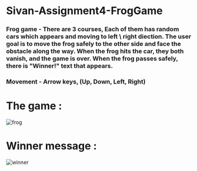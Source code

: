 # Sivan-Assignment4-FrogGame

### Frog game - There are 3 courses, Each of them has random cars which appears and moving to left \ right diection. The user goal is to move the frog safely to the other side and face the obstacle along the way. When the frog hits the car, they both vanish, and the game is over. When the frog passes safely, there is "Winner!" text that appears.
### Movement - Arrow keys, (Up, Down, Left, Right)

# The game :
![frog](https://user-images.githubusercontent.com/57447482/140742789-6eb34235-440c-4dfc-abbc-54dbc77dba6e.png)
 # Winner message : 
![winner](https://user-images.githubusercontent.com/57447482/140742833-8b89d2c0-6f49-4e99-87d5-e805996c1be6.png)
